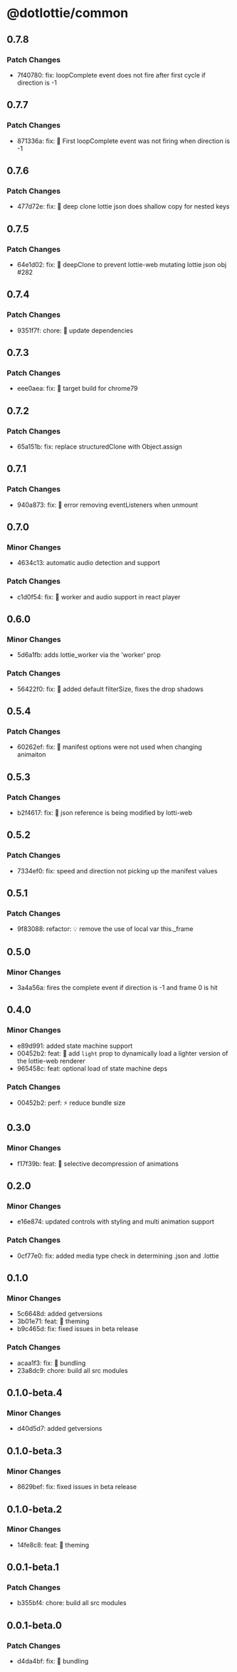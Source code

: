 # @dotlottie/common

## 0.7.8

### Patch Changes

- 7f40780: fix: loopComplete event does not fire after first cycle if direction is -1

## 0.7.7

### Patch Changes

- 871336a: fix: 🐛 First loopComplete event was not firing when direction is -1

## 0.7.6

### Patch Changes

- 477d72e: fix: 🐛 deep clone lottie json does shallow copy for nested keys

## 0.7.5

### Patch Changes

- 64e1d02: fix: 🐛 deepClone to prevent lottie-web mutating lottie json obj #282

## 0.7.4

### Patch Changes

- 9351f7f: chore: 🤖 update dependencies

## 0.7.3

### Patch Changes

- eee0aea: fix: 🐛 target build for chrome79

## 0.7.2

### Patch Changes

- 65a151b: fix: replace structuredClone with Object.assign

## 0.7.1

### Patch Changes

- 940a873: fix: 🐛 error removing eventListeners when unmount

## 0.7.0

### Minor Changes

- 4634c13: automatic audio detection and support

### Patch Changes

- c1d0f54: fix: 🐛 worker and audio support in react player

## 0.6.0

### Minor Changes

- 5d6a1fb: adds lottie_worker via the 'worker' prop

### Patch Changes

- 56422f0: fix: 🐛 added default filterSize, fixes the drop shadows

## 0.5.4

### Patch Changes

- 60262ef: fix: 🐛 manifest options were not used when changing animaiton

## 0.5.3

### Patch Changes

- b2f4617: fix: 🐛 json reference is being modified by lotti-web

## 0.5.2

### Patch Changes

- 7334ef0: fix: speed and direction not picking up the manifest values

## 0.5.1

### Patch Changes

- 9f83088: refactor: 💡 remove the use of local var this.\_frame

## 0.5.0

### Minor Changes

- 3a4a56a: fires the complete event if direction is -1 and frame 0 is hit

## 0.4.0

### Minor Changes

- e89d991: added state machine support
- 00452b2: feat: 🎸 add `light` prop to dynamically load a lighter version of the lottie-web renderer
- 965458c: feat: optional load of state machine deps

### Patch Changes

- 00452b2: perf: ⚡️ reduce bundle size

## 0.3.0

### Minor Changes

- f17f39b: feat: 🎸 selective decompression of animations

## 0.2.0

### Minor Changes

- e16e874: updated controls with styling and multi animation support

### Patch Changes

- 0cf77e0: fix: added media type check in determining .json and .lottie

## 0.1.0

### Minor Changes

- 5c6648d: added getversions
- 3b01e71: feat: 🎸 theming
- b9c465d: fix: fixed issues in beta release

### Patch Changes

- acaa1f3: fix: 🐛 bundling
- 23a8dc9: chore: build all src modules

## 0.1.0-beta.4

### Minor Changes

- d40d5d7: added getversions

## 0.1.0-beta.3

### Minor Changes

- 8629bef: fix: fixed issues in beta release

## 0.1.0-beta.2

### Minor Changes

- 14fe8c8: feat: 🎸 theming

## 0.0.1-beta.1

### Patch Changes

- b355bf4: chore: build all src modules

## 0.0.1-beta.0

### Patch Changes

- d4da4bf: fix: 🐛 bundling
